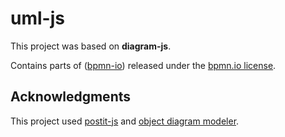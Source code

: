 uml-js
=====

This project was based on **diagram-js**.

Contains parts of ([bpmn-io](https://github.com/bpmn-io)) released under the [bpmn.io license](http://bpmn.io/license).

## Acknowledgments

This project used [postit-js](https://github.com/pinussilvestrus/postit-js) and [object diagram modeler](https://timkraeuter.com/object-diagram-modeler/).
